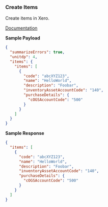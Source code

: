 ### Create Items

Create items in Xero.

[Documentation](https://xeroapi.github.io/xero-node/accounting/index.html#api-Accounting-createItems)

**Sample Payload**
```json
{
  "summarizeErrors": true,
  "unitdp": 4,
  "items": {
    "items": [
      {
        "code": "abcXYZ123",
        "name": "HelloWorld",
        "description": "Foobar",
        "inventoryAssetAccountCode": "140",
        "purchaseDetails": {
          "cOGSAccountCode": "500"
        }
      }
    ]
  }
}
```

**Sample Response**
```json
{
  "items": [
    {
      "code": "abcXYZ123",
      "name": "HelloWorld",
      "description": "Foobar",
      "inventoryAssetAccountCode": "140",
      "purchaseDetails": {
        "cOGSAccountCode": "500"
      }
    }
  ]
}
```
